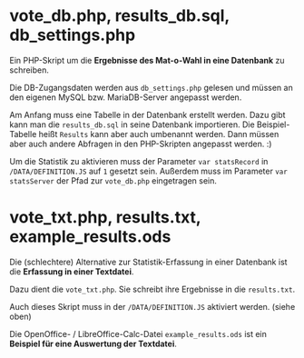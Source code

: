 
# vote_db.php, results_db.sql, db_settings.php

Ein PHP-Skript um die **Ergebnisse des Mat-o-Wahl in eine Datenbank** zu schreiben.

Die DB-Zugangsdaten werden aus `db_settings.php` gelesen und müssen an den eigenen MySQL bzw. MariaDB-Server angepasst werden.

Am Anfang muss eine Tabelle in der Datenbank erstellt werden. Dazu gibt kann man die `results_db.sql` in seine Datenbank importieren. 
Die Beispiel-Tabelle heißt `Results` kann aber auch umbenannt werden. Dann müssen aber auch andere Abfragen in den PHP-Skripten angepasst werden. :)

Um die Statistik zu aktivieren muss der Parameter `var statsRecord` in `/DATA/DEFINITION.JS` auf `1` gesetzt sein. 
Außerdem muss im Parameter `var statsServer` der Pfad zur `vote_db.php` eingetragen sein.


# vote_txt.php, results.txt, example_results.ods

Die (schlechtere) Alternative zur Statistik-Erfassung in einer Datenbank ist die **Erfassung in einer Textdatei**.

Dazu dient die `vote_txt.php`. Sie schreibt ihre Ergebnisse in die `results.txt`.

Auch dieses Skript muss in der `/DATA/DEFINITION.JS` aktiviert werden. (siehe oben)

Die OpenOffice- / LibreOffice-Calc-Datei `example_results.ods` ist ein **Beispiel für eine Auswertung der Textdatei**.

